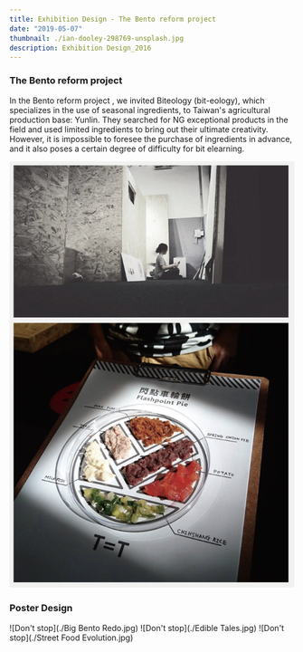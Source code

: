 ```yaml
---
title: Exhibition Design - The Bento reform project
date: "2019-05-07"
thumbnail: ./ian-dooley-298769-unsplash.jpg
description: Exhibition Design_2016
---
```


### The Bento reform project

In the Bento reform project , we invited Biteology (bit-eology), which specializes in the use of seasonal ingredients, to Taiwan's agricultural production base: Yunlin. They searched for NG exceptional products in the field and used limited ingredients to bring out their ultimate 
creativity. However, it is impossible to foresee the purchase of ingredients in advance, and it also poses a certain degree of difficulty for bit elearning.


![Don't stop](./ian-dooley-298771-unsplash-1.jpg)
### Poster Design
![Don't stop](./Big Bento Redo.jpg)
![Don't stop](./Edible Tales.jpg)
![Don't stop](./Street Food Evolution.jpg)




